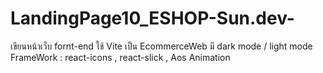 # LandingPage10_ESHOP-Sun.dev-
เขียนหน้าเว็บ fornt-end ใช้ Vite เป็น EcommerceWeb มี dark mode / light mode
FrameWork : react-icons , react-slick , Aos Animation
